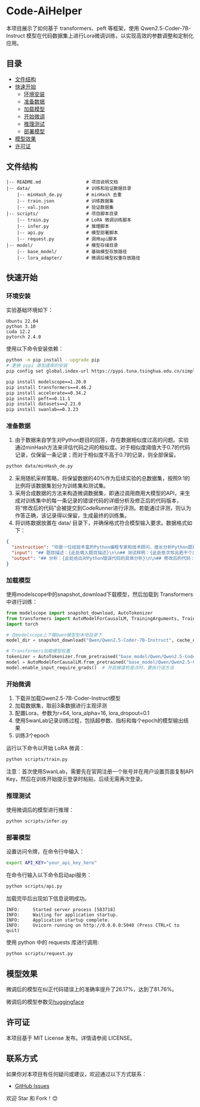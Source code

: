 # Code-AiHelper 

本项目展示了如何基于 transformers、peft 等框架，使用 Qwen2.5-Coder-7B-Instruct 模型在代码数据集上进行Lora微调训练，以实现高效的参数调整和定制化应用。

## 目录  
- [文件结构](#文件结构)  
- [快速开始](#快速开始)  
  - [环境安装](#环境安装)  
  - [准备数据](#准备数据)
  - [加载模型](#加载模型)  
  - [开始微调](#开始微调)  
  - [推理测试](#推理测试)
  - [部署模型](#部署模型)
- [模型效果](#模型效果)  
- [许可证](#许可证)    

## 文件结构  
```
|-- README.md                 # 项目说明文档  
|-- data/                     # 训练和验证数据目录
    |-- minHash_de.py         # minHash 去重
    |-- train.json            # 训练数据集  
    |-- val.json              # 验证数据集  
|-- scripts/                  # 项目脚本目录  
    |-- train.py              # LoRA 微调训练脚本  
    |-- infer.py              # 推理脚本
    |-- api.py                # 模型部署脚本
    |-- request.py            # 调用api脚本
|-- model/                    # 模型存储目录  
    |-- base_model/           # 基础模型存放路径  
    |-- lora_adapter/         # 微调后模型权重存放路径  
```

## 快速开始  

### 环境安装  
实验基础环境如下：
```
Ubuntu 22.04
python 3.10
cuda 12.2
pytorch 2.4.0
```
使用以下命令安装依赖：  
```bash
python -m pip install --upgrade pip
# 更换 pypi 源加速库的安装
pip config set global.index-url https://pypi.tuna.tsinghua.edu.cn/simple

pip install modelscope==1.20.0
pip install transformers==4.46.2
pip install accelerate==0.34.2
pip install peft==0.11.1
pip install datasets==2.21.0
pip install swanlab==0.3.23
```

### 准备数据
1. 由于数据来自学生对Python题目的回答，存在数据相似度过高的问题。实验通过minHash方法来评估代码之间的相似度。对于相似度阈值大于0.7的代码记录，仅保留一条记录；而对于相似度不高于0.7的记录，则全部保留。
```bash
python data/minHash_de.py
```
2. 采用随机采样策略，将保留数据的40%作为后续实验的总数据集，按照9:1的比例将该数据集划分为训练集和测试集。
3. 采用合成数据的方法来构造微调数据集，即通过调用商用大模型的API，来生成对训练集中的每一条记录的错误代码的详细分析及修正后的代码版本，将“修改后的代码”会被提交到CodeRunner进行评测。若能通过评测，则认为作答正确，该记录得以保留，生成最终的训练集。
4. 将训练数据放置在 data/ 目录下，并确保格式符合模型输入要求。数据格式如下：
```json
{
  "instruction": "你是一位经验丰富的Python编程专家和技术顾问，擅长分析Python题目和学生编写的代码。你的任务是理解题目要求和测试样例，分析学生代码，找出潜在的语法或逻辑错误，提供具体的错误位置和修复建议，并用专业且易懂的方式帮助学生改进代码。请以markdown格式返回你的答案。",
  "input": "## 题目描述：{此处填入题目描述}\n\n## 测试样例：{此处依次写出若干个测试样例}\n\n## 错误代码：{此处给出相应的Python错误代码}",
  "output": "## 分析：{此处给出对Python错误代码的具体分析}\n\n## 修改后的代码：{此处给出具体的修改代码}"
}
```

### 加载模型
使用modelscope中的snapshot_download下载模型，然后加载到 Transformers 中进行训练：
```python
from modelscope import snapshot_download, AutoTokenizer
from transformers import AutoModelForCausalLM, TrainingArguments, Trainer, DataCollatorForSeq2Seq
import torch

# 在modelscope上下载Qwen模型到本地目录下
model_dir = snapshot_download("Qwen/Qwen2.5-Coder-7B-Instruct", cache_dir="/root/autodl-tmp", revision="master")

# Transformers加载模型权重
tokenizer = AutoTokenizer.from_pretrained("base_model/Qwen/Qwen2.5-Coder-7B-Instruct/", use_fast=False, trust_remote_code=True)
model = AutoModelForCausalLM.from_pretrained("base_model/Qwen/Qwen2.5-Coder-7B-Instruct/", device_map="auto", torch_dtype=torch.bfloat16)
model.enable_input_require_grads()  # 开启梯度检查点时，要执行该方法
```

### 开始微调
1. 下载并加载Qwen2.5-7B-Coder-Instruct模型
3. 加载数据集，取前3条数据进行主观评测
4. 配置Lora，参数为r=64, lora_alpha=16, lora_dropout=0.1
5. 使用SwanLab记录训练过程，包括超参数、指标和每个epoch的模型输出结果
6. 训练3个epoch
   
运行以下命令以开始 LoRA 微调：
```bash
python scripts/train.py
```

注意：首次使用SwanLab，需要先在官网注册一个账号并在用户设置页面复制API Key，然后在训练开始提示登录时粘贴，后续无需再次登录。

### 推理测试
使用微调后的模型进行推理：
```bash
python scripts/infer.py
```

### 部署模型
设置访问令牌，在命令行中输入：
```bash
export API_KEY="your_api_key_here"
```
在命令行输入以下命令启动api服务：
```bash
python scripts/api.py
```
加载完毕后出现如下信息说明成功。
```
INFO:     Started server process [583718]
INFO:     Waiting for application startup.
INFO:     Application startup complete.
INFO:     Uvicorn running on http://0.0.0.0:5040 (Press CTRL+C to quit)
```
使用 python 中的 requests 库进行调用:
```bash
python scripts/request.py
```

## 模型效果
微调后的模型在纠正代码错误上的准确率提升了26.17%，达到了81.76%。

微调后的模型参数见[huggingface](https://huggingface.co/monidew/Code-AiHelper)

## 许可证
本项目基于 MIT License 发布。详情请参阅 LICENSE。

## 联系方式
如果你对本项目有任何疑问或建议，欢迎通过以下方式联系：
- [GitHub Issues](https://github.com/Jiangcl5/FineTuneModel/issues)

欢迎 Star 和 Fork！😊

